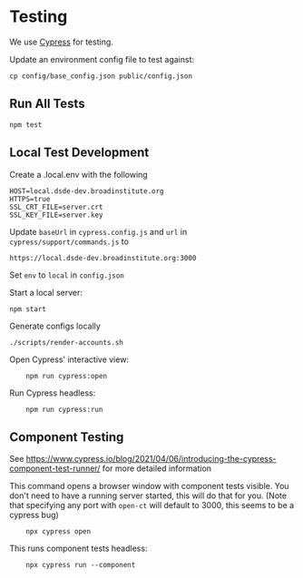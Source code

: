 # Testing
We use [Cypress](https://docs.cypress.io/) for testing.

Update an environment config file to test against:
```
cp config/base_config.json public/config.json
``` 

## Run All Tests
```
npm test
```

## Local Test Development

Create a .local.env with the following

```
HOST=local.dsde-dev.broadinstitute.org
HTTPS=true
SSL_CRT_FILE=server.crt
SSL_KEY_FILE=server.key
```

Update `baseUrl` in `cypress.config.js` and `url` in `cypress/support/commands.js` to 
```
https://local.dsde-dev.broadinstitute.org:3000
```

Set `env` to `local` in `config.json`

Start a local server:
```
npm start
```

Generate configs locally
```
./scripts/render-accounts.sh
```

Open Cypress' interactive view:
```
    npm run cypress:open
```

Run Cypress headless:
```
    npm run cypress:run
```

## Component Testing

See https://www.cypress.io/blog/2021/04/06/introducing-the-cypress-component-test-runner/ for more detailed information

This command opens a browser window with component tests visible. 
You don't need to have a running server started, this will do that for you.
(Note that specifying any port with `open-ct` will default to 3000, this seems to be a cypress bug) 
```
    npx cypress open
```

This runs component tests headless:
```
    npx cypress run --component
```
